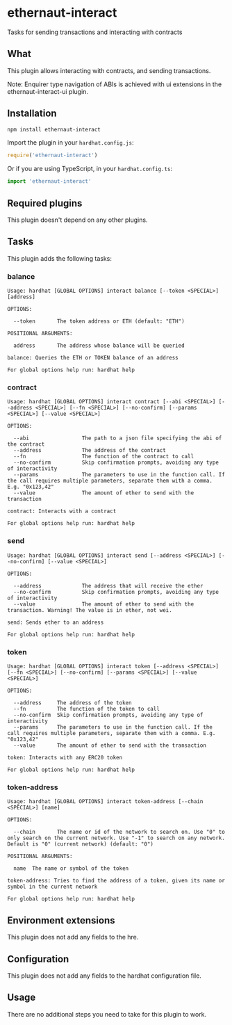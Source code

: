 # ethernaut-interact

Tasks for sending transactions and interacting with contracts

## What

This plugin allows interacting with contracts, and sending transactions.

Note: Enquirer type navigation of ABIs is achieved with ui extensions in the ethernaut-interact-ui plugin.

## Installation

```bash
npm install ethernaut-interact
```

Import the plugin in your `hardhat.config.js`:

```js
require('ethernaut-interact')
```

Or if you are using TypeScript, in your `hardhat.config.ts`:

```ts
import 'ethernaut-interact'
```

## Required plugins

This plugin doesn't depend on any other plugins.

## Tasks

This plugin adds the following tasks:

### balance

```
Usage: hardhat [GLOBAL OPTIONS] interact balance [--token <SPECIAL>] [address]

OPTIONS:

  --token       The token address or ETH (default: "ETH")

POSITIONAL ARGUMENTS:

  address       The address whose balance will be queried

balance: Queries the ETH or TOKEN balance of an address

For global options help run: hardhat help
```

### contract

```
Usage: hardhat [GLOBAL OPTIONS] interact contract [--abi <SPECIAL>] [--address <SPECIAL>] [--fn <SPECIAL>] [--no-confirm] [--params <SPECIAL>] [--value <SPECIAL>]

OPTIONS:

  --abi                 The path to a json file specifying the abi of the contract
  --address             The address of the contract
  --fn                  The function of the contract to call
  --no-confirm          Skip confirmation prompts, avoiding any type of interactivity
  --params              The parameters to use in the function call. If the call requires multiple parameters, separate them with a comma. E.g. "0x123,42"
  --value               The amount of ether to send with the transaction

contract: Interacts with a contract

For global options help run: hardhat help
```

### send

```
Usage: hardhat [GLOBAL OPTIONS] interact send [--address <SPECIAL>] [--no-confirm] [--value <SPECIAL>]

OPTIONS:

  --address             The address that will receive the ether
  --no-confirm          Skip confirmation prompts, avoiding any type of interactivity
  --value               The amount of ether to send with the transaction. Warning! The value is in ether, not wei.

send: Sends ether to an address

For global options help run: hardhat help
```

### token

```
Usage: hardhat [GLOBAL OPTIONS] interact token [--address <SPECIAL>] [--fn <SPECIAL>] [--no-confirm] [--params <SPECIAL>] [--value <SPECIAL>]

OPTIONS:

  --address     The address of the token
  --fn          The function of the token to call
  --no-confirm  Skip confirmation prompts, avoiding any type of interactivity
  --params      The parameters to use in the function call. If the call requires multiple parameters, separate them with a comma. E.g. "0x123,42"
  --value       The amount of ether to send with the transaction

token: Interacts with any ERC20 token

For global options help run: hardhat help
```

### token-address

```
Usage: hardhat [GLOBAL OPTIONS] interact token-address [--chain <SPECIAL>] [name]

OPTIONS:

  --chain       The name or id of the network to search on. Use "0" to only search on the current network. Use "-1" to search on any network. Default is "0" (current network) (default: "0")

POSITIONAL ARGUMENTS:

  name  The name or symbol of the token

token-address: Tries to find the address of a token, given its name or symbol in the current network

For global options help run: hardhat help
```

## Environment extensions

This plugin does not add any fields to the hre.

## Configuration

This plugin does not add any fields to the hardhat configuration file.

## Usage

There are no additional steps you need to take for this plugin to work.
